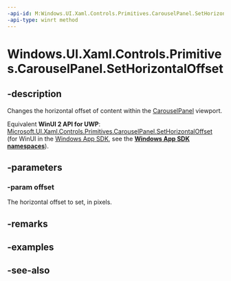 ```yaml
---
-api-id: M:Windows.UI.Xaml.Controls.Primitives.CarouselPanel.SetHorizontalOffset(System.Double)
-api-type: winrt method
---
```


<!-- Method syntax
public void SetHorizontalOffset(System.Double offset)
-->

# Windows.UI.Xaml.Controls.Primitives.CarouselPanel.SetHorizontalOffset

## -description
Changes the horizontal offset of content within the [CarouselPanel](carouselpanel.md) viewport.

Equivalent **WinUI 2 API for UWP**: [Microsoft.UI.Xaml.Controls.Primitives.CarouselPanel.SetHorizontalOffset](/windows/winui/api/microsoft.ui.xaml.controls.primitives.carouselpanel.sethorizontaloffset) (for WinUI in the [Windows App SDK](/windows/apps/windows-app-sdk/), see the **[Windows App SDK namespaces](/windows/windows-app-sdk/api/winrt/)**).

## -parameters
### -param offset
The horizontal offset to set, in pixels.

## -remarks

## -examples

## -see-also
